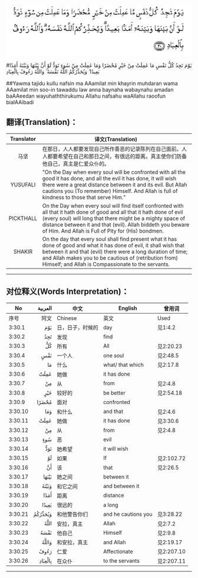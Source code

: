 ![003:030](images/003_030.gif)

#يَوْمَ تَجِدُ كُلُّ نَفْسٍ مَا عَمِلَتْ مِنْ خَيْرٍ مُحْضَرًا وَمَا عَمِلَتْ مِنْ سُوءٍ تَوَدُّ لَوْ أَنَّ بَيْنَهَا وَبَيْنَهُ أَمَدًا بَعِيدًا ۗ وَيُحَذِّرُكُمُ اللَّهُ نَفْسَهُ ۗ وَاللَّهُ رَءُوفٌ بِالْعِبَادِ 

##Yawma tajidu kullu nafsin ma AAamilat min khayrin muhdaran wama AAamilat min soo-in tawaddu law anna baynaha wabaynahu amadan baAAeedan wayuhaththirukumu Allahu nafsahu waAllahu raoofun bialAAibadi 

## 翻译(Translation)：

| Translator | 译文(Translation)                                            |
| :--------: | ------------------------------------------------------------ |
|    马坚    | 在那日，人人都要发现自己所作善恶的记录陈列在自己面前。人人都要希望在自己和那日之间，有很远的距离。真主使你们防备他自己，真主是仁爱众仆的。 |
|  YUSUFALI  | "On the Day when every soul will be confronted with all the good it has done, and all the evil it has done, it will wish there were a great distance between it and its evil. But Allah cautions you (To remember) Himself. And Allah is full of kindness to those that serve Him." |
| PICKTHALL  | On the Day when every soul will find itself confronted with all that it hath done of good and all that it hath done of evil (every soul) will long that there might be a mighty space of distance between it and that (evil). Allah biddeth you beware of Him. And Allah is Full of Pity for (His) bondmen. |
|   SHAKIR   | On the day that every soul shall find present what it has done of good and what it has done of evil, it shall wish that between it and that (evil) there were a long duration of time; and Allah makes you to be cautious of (retribution from) Himself; and Allah is Compassionate to the servants. |

---

## 对位释义(Words Interpretation)：

| No   | العربية | 中文    | English | 曾用词 |
| ---- | ------: | ------- | ------- | ------ |
| 序号 |    阿文 | Chinese | 英文    | Used   |
| 3:30.1  | يَوْمَ     | 日，日子，时候的 | day                 | 见1:4.2    |
| 3:30.2  | تَجِدُ     | 发现             | find                |            |
| 3:30.3  | كُلُّ      | 所有             | All                 | 见2:20.23  |
| 3:30.4  | نَفْسٍ     | 一个人           | one soul         | 见2:48.5   |
| 3:30.5  | مَا      | 什么             | what/ that which    | 见2:17.8   |
| 3:30.6  | عَمِلَتْ    | 她做             | it has done         |            |
| 3:30.7  | مِنْ      | 从               | from                | 见2:4.8    |
| 3:30.8  | خَيْرٍ     | 较好的           | be better           | 见2:54.18  |
| 3:30.9  | مُحْضَرًا   | 面对             | confronted          |            |
| 3:30.10 | وَمَا     | 和什么           | and that            | 见2:4.6    |
| 3:30.11 | عَمِلَتْ    | 她做             | it has done         | 见3:30.6   |
| 3:30.12 | مِنْ      | 从               | from                | 见2:4.8    |
| 3:30.13 | سُوءٍ     | 恶               | evil                |            |
| 3:30.14 | تَوَدُّ     | 她希望           | it will wish        |            |
| 3:30.15 | لَوْ      | 如果             | If                  | 见2:102.72 |
| 3:30.16 | أَنَّ      | 该               | that                | 见2:26.5   |
| 3:30.17 | بَيْنَهَا   | 她之间           | between it          |            |
| 3:30.18 | وَبَيْنَهُ   | 和它之间         | and between it      |            |
| 3:30.19 | أَمَدًا    | 距离             | distance            |            |
| 3:30.20 | بَعِيدًا   | 很远的           | a long              |            |
| 3:30.21 | وَيُحَذِّرُكُمُ | 和他警告你们     | and he cautions you | 见3:28.22  |
| 3:30.22 | اللَّهُ    | 安拉，真主       | Allah               | 见2:7.2 |
| 3:30.23 | نَفْسَهُ    | 他自己           | Himself             | 见2:9.8    |
| 3:30.24 | وَاللَّهُ   | 和安拉，真主     | and Allah           | 见2:19.17  |
| 3:30.25 | رَءُوفٌ    | 仁爱             | Affectionate        | 见2:207.10 |
| 3:30.26 | بِالْعِبَادِ | 在众仆           | to the servants     | 见2:207.11 |

---
